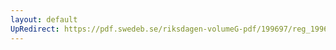 ```yaml
---
layout: default
UpRedirect: https://pdf.swedeb.se/riksdagen-volumeG-pdf/199697/reg_199697/reg_199697_0196.pdf
---
```

